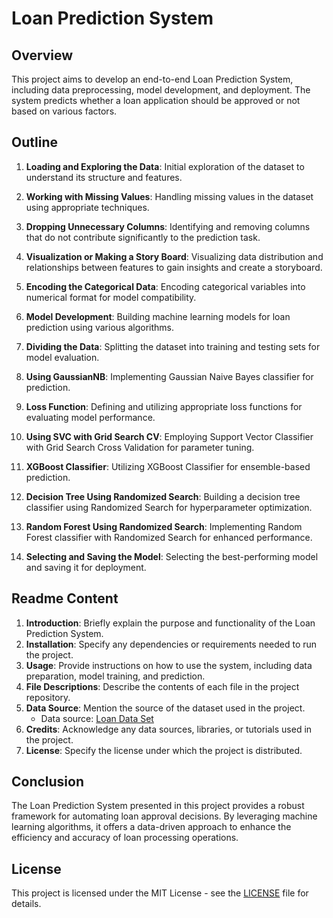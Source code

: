 # Loan Prediction System

## Overview

This project aims to develop an end-to-end Loan Prediction System, including data preprocessing, model development, and deployment. The system predicts whether a loan application should be approved or not based on various factors.

## Outline

1. **Loading and Exploring the Data**: Initial exploration of the dataset to understand its structure and features.
2. **Working with Missing Values**: Handling missing values in the dataset using appropriate techniques.
3. **Dropping Unnecessary Columns**: Identifying and removing columns that do not contribute significantly to the prediction task.
4. **Visualization or Making a Story Board**: Visualizing data distribution and relationships between features to gain insights and create a storyboard.
5. **Encoding the Categorical Data**: Encoding categorical variables into numerical format for model compatibility.
6. **Model Development**: Building machine learning models for loan prediction using various algorithms.
7. **Dividing the Data**: Splitting the dataset into training and testing sets for model evaluation.
8. **Using GaussianNB**: Implementing Gaussian Naive Bayes classifier for prediction.
9. **Loss Function**: Defining and utilizing appropriate loss functions for evaluating model performance.
10. **Using SVC with Grid Search CV**: Employing Support Vector Classifier with Grid Search Cross Validation for parameter tuning.

11. **XGBoost Classifier**: Utilizing XGBoost Classifier for ensemble-based prediction.

12. **Decision Tree Using Randomized Search**: Building a decision tree classifier using Randomized Search for hyperparameter optimization.

13. **Random Forest Using Randomized Search**: Implementing Random Forest classifier with Randomized Search for enhanced performance.

14. **Selecting and Saving the Model**: Selecting the best-performing model and saving it for deployment.

## Readme Content

1. **Introduction**: Briefly explain the purpose and functionality of the Loan Prediction System.
2. **Installation**: Specify any dependencies or requirements needed to run the project.
3. **Usage**: Provide instructions on how to use the system, including data preparation, model training, and prediction.
4. **File Descriptions**: Describe the contents of each file in the project repository.
5. **Data Source**: Mention the source of the dataset used in the project.
   - Data source: [Loan Data Set](https://www.kaggle.com/datasets/burak3ergun/loan-data-set)
6. **Credits**: Acknowledge any data sources, libraries, or tutorials used in the project.
7. **License**: Specify the license under which the project is distributed.

## Conclusion

The Loan Prediction System presented in this project provides a robust framework for automating loan approval decisions. By leveraging machine learning algorithms, it offers a data-driven approach to enhance the efficiency and accuracy of loan processing operations.

## License

This project is licensed under the MIT License - see the [LICENSE](LICENSE) file for details.
